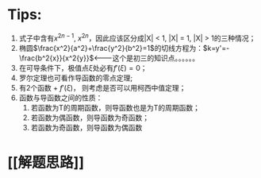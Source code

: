 # Tips:
1. 式子中含有$x^{2n-1}$, $x^{2n}$，因此应该区分成|X| < 1, |X| = 1, |X| > 1的三种情况；
2. 椭圆$\frac{x^2}{a^2}+\frac{y^2}{b^2}=1$的切线方程为：$k=y'=-\frac{b^2{x}}{x^2{y}}$<---这个是初三的知识点。。。。。。
3. 在可导条件下，极值点$\xi$处必有$f'(\xi)=0$；
4. 罗尔定理也可看作导函数的零点定理;
5. 有2个函数 + $f'(\xi)$， 则考虑是否可以用柯西中值定理；
6. 函数与导函数之间的性质：
	1. 若函数为T的周期函数，则导函数也是为T的周期函数；
	2. 若函数为偶函数，则导函数为奇函数；
	3. 若函数为奇函数，则导函数为偶函数
# [[解题思路]]